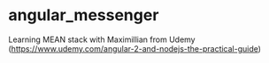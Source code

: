 # angular_messenger
Learning MEAN stack with Maximillian from Udemy (https://www.udemy.com/angular-2-and-nodejs-the-practical-guide)
